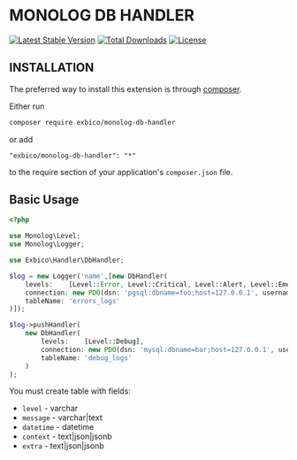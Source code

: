 MONOLOG DB HANDLER
=================

[![Latest Stable Version](https://poser.pugx.org/exbico/monolog-db-handler/v/stable)](https://packagist.org/packages/exbico/monolog-db-handler) [![Total Downloads](https://poser.pugx.org/exbico/monolog-db-handler/downloads)](https://packagist.org/packages/exbico/monolog-db-handler) [![License](https://poser.pugx.org/drtsb/yii2-seo/license)](https://packagist.org/packages/exbico/monolog-db-handler)

## INSTALLATION
The preferred way to install this extension is through [composer](http://getcomposer.org/download/).

Either run

```bash
composer require exbico/monolog-db-handler
```
or add

```
"exbico/monolog-db-handler": "*"
```

to the require section of your application's `composer.json` file.

## Basic Usage

```php
<?php

use Monolog\Level;
use Monolog\Logger;

use Exbico\Handler\DbHandler;

$log = new Logger('name',[new DbHandler(
    levels:    [Level::Error, Level::Critical, Level::Alert, Level::Emergency],
    connection: new PDO(dsn: 'pgsql:dbname=foo;host=127.0.0.1', username: 'root', password: null),
    tableName: 'errors_logs'
)]);

$log->pushHandler(
    new DbHandler(
        levels:    [Level::Debug],
        connection: new PDO(dsn: 'mysql:dbname=bar;host=127.0.0.1', username: 'root', password: null),
        tableName: 'debug_logs'
    )
);
```

You must create table with fields:
* `level` - varchar
* `message` - varchar|text
* `datetime` - datetime
* `context` - text|json|jsonb
* `extra` - text|json|jsonb
